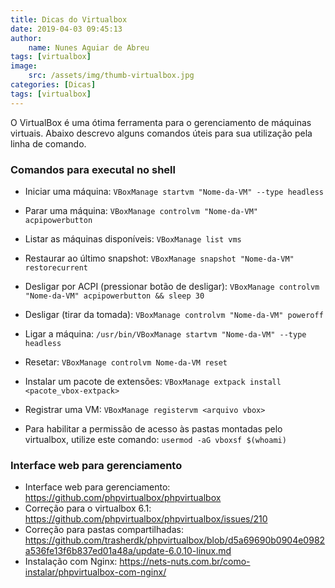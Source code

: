 ```yaml
---
title: Dicas do Virtualbox
date: 2019-04-03 09:45:13
author: 
    name: Nunes Aguiar de Abreu
tags: [virtualbox]
image: 
    src: /assets/img/thumb-virtualbox.jpg
categories: [Dicas]
tags: [virtualbox]
---
```


O VirtualBox é uma ótima ferramenta para o gerenciamento de máquinas virtuais.
Abaixo descrevo alguns comandos úteis para sua utilização pela linha de comando.

### Comandos para executal no shell

- Iniciar uma máquina: `VBoxManage startvm "Nome-da-VM" --type headless`
- Parar uma máquina: `VBoxManage controlvm "Nome-da-VM" acpipowerbutton`
- Listar as máquinas disponíveis: ```VBoxManage list vms```
- Restaurar ao último snapshot: ```VBoxManage snapshot "Nome-da-VM" restorecurrent```
- Desligar por ACPI (pressionar botão de desligar): ```VBoxManage controlvm "Nome-da-VM" acpipowerbutton && sleep 30```
- Desligar (tirar da tomada): ```VBoxManage controlvm "Nome-da-VM" poweroff```
- Ligar a máquina: ```/usr/bin/VBoxManage startvm "Nome-da-VM" --type headless```
- Resetar: ```VBoxManage controlvm Nome-da-VM reset```
- Instalar um pacote de extensões: ```VBoxManage extpack install <pacote_vbox-extpack>```
- Registrar uma VM: ```VBoxManage registervm <arquivo vbox>```

- Para habilitar a permissão de acesso às pastas montadas pelo virtualbox, utilize este comando: ```usermod -aG vboxsf $(whoami)```

### Interface web para gerenciamento
- Interface web para gerenciamento: https://github.com/phpvirtualbox/phpvirtualbox
- Correção para o virtualbox 6.1: https://github.com/phpvirtualbox/phpvirtualbox/issues/210
- Correção para pastas compartilhadas: https://github.com/trasherdk/phpvirtualbox/blob/d5a69690b0904e0982a536fe13f6b837ed01a48a/update-6.0.10-linux.md
- Instalação com Nginx: https://nets-nuts.com.br/como-instalar/phpvirtualbox-com-nginx/
